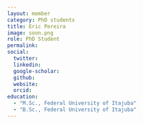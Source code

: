 ```yaml
---
layout: member
category: PhD students
title: Eric Pereira
image: soon.png
role: PhD Student
permalink: 
social:
  twitter:
  linkedin: 
  google-scholar: 
  github:
  website:
  orcid:
education:
  - "M.Sc., Federal University of Itajuba"
  - "B.Sc., Federal University of Itajuba"
---
```

